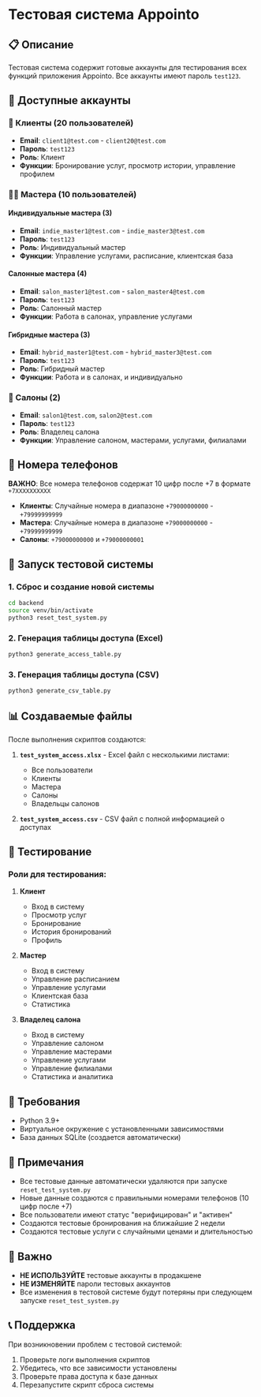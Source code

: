 # Тестовая система Appointo

## 📋 Описание

Тестовая система содержит готовые аккаунты для тестирования всех функций приложения Appointo. Все аккаунты имеют пароль `test123`.

## 🔐 Доступные аккаунты

### 👥 Клиенты (20 пользователей)
- **Email**: `client1@test.com` - `client20@test.com`
- **Пароль**: `test123`
- **Роль**: Клиент
- **Функции**: Бронирование услуг, просмотр истории, управление профилем

### 👨‍💼 Мастера (10 пользователей)

#### Индивидуальные мастера (3)
- **Email**: `indie_master1@test.com` - `indie_master3@test.com`
- **Пароль**: `test123`
- **Роль**: Индивидуальный мастер
- **Функции**: Управление услугами, расписание, клиентская база

#### Салонные мастера (4)
- **Email**: `salon_master1@test.com` - `salon_master4@test.com`
- **Пароль**: `test123`
- **Роль**: Салонный мастер
- **Функции**: Работа в салонах, управление услугами

#### Гибридные мастера (3)
- **Email**: `hybrid_master1@test.com` - `hybrid_master3@test.com`
- **Пароль**: `test123`
- **Роль**: Гибридный мастер
- **Функции**: Работа и в салонах, и индивидуально

### 🏢 Салоны (2)
- **Email**: `salon1@test.com`, `salon2@test.com`
- **Пароль**: `test123`
- **Роль**: Владелец салона
- **Функции**: Управление салоном, мастерами, услугами, филиалами

## 📱 Номера телефонов

**ВАЖНО**: Все номера телефонов содержат 10 цифр после +7 в формате `+7XXXXXXXXXX`

- **Клиенты**: Случайные номера в диапазоне `+79000000000` - `+79999999999`
- **Мастера**: Случайные номера в диапазоне `+79000000000` - `+79999999999`
- **Салоны**: `+79000000000` и `+79000000001`

## 🚀 Запуск тестовой системы

### 1. Сброс и создание новой системы
```bash
cd backend
source venv/bin/activate
python3 reset_test_system.py
```

### 2. Генерация таблицы доступа (Excel)
```bash
python3 generate_access_table.py
```

### 3. Генерация таблицы доступа (CSV)
```bash
python3 generate_csv_table.py
```

## 📊 Создаваемые файлы

После выполнения скриптов создаются:

1. **`test_system_access.xlsx`** - Excel файл с несколькими листами:
   - Все пользователи
   - Клиенты
   - Мастера
   - Салоны
   - Владельцы салонов

2. **`test_system_access.csv`** - CSV файл с полной информацией о доступах

## 🧪 Тестирование

### Роли для тестирования:

1. **Клиент**
   - Вход в систему
   - Просмотр услуг
   - Бронирование
   - История бронирований
   - Профиль

2. **Мастер**
   - Вход в систему
   - Управление расписанием
   - Управление услугами
   - Клиентская база
   - Статистика

3. **Владелец салона**
   - Вход в систему
   - Управление салоном
   - Управление мастерами
   - Управление услугами
   - Управление филиалами
   - Статистика и аналитика

## 🔧 Требования

- Python 3.9+
- Виртуальное окружение с установленными зависимостями
- База данных SQLite (создается автоматически)

## 📝 Примечания

- Все тестовые данные автоматически удаляются при запуске `reset_test_system.py`
- Новые данные создаются с правильными номерами телефонов (10 цифр после +7)
- Все пользователи имеют статус "верифицирован" и "активен"
- Создаются тестовые бронирования на ближайшие 2 недели
- Создаются тестовые услуги с случайными ценами и длительностью

## 🚨 Важно

- **НЕ ИСПОЛЬЗУЙТЕ** тестовые аккаунты в продакшене
- **НЕ ИЗМЕНЯЙТЕ** пароли тестовых аккаунтов
- Все изменения в тестовой системе будут потеряны при следующем запуске `reset_test_system.py`

## 📞 Поддержка

При возникновении проблем с тестовой системой:
1. Проверьте логи выполнения скриптов
2. Убедитесь, что все зависимости установлены
3. Проверьте права доступа к базе данных
4. Перезапустите скрипт сброса системы
